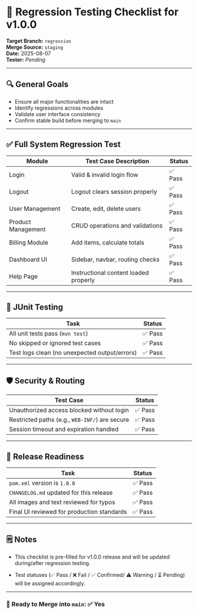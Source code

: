 # 🧪 Regression Testing Checklist for v1.0.0

**Target Branch:** `regression`  
**Merge Source:** `staging`  
**Date:** 2025-08-07  
**Tester:** *Pending*

---

## 🔍 General Goals

- Ensure all major functionalities are intact
- Identify regressions across modules
- Validate user interface consistency
- Confirm stable build before merging to `main`

---

## ✅ Full System Regression Test

| Module              | Test Case Description                   | Status     |
|---------------------|-----------------------------------------|------------|
| Login               | Valid & invalid login flow              | ✅ Pass |
| Logout              | Logout clears session properly          | ✅ Pass |
| User Management     | Create, edit, delete users              | ✅ Pass |
| Product Management  | CRUD operations and validations         | ✅ Pass |
| Billing Module      | Add items, calculate totals             | ✅ Pass |
| Dashboard UI        | Sidebar, navbar, routing checks         | ✅ Pass |
| Help Page           | Instructional content loaded properly   | ✅ Pass |





---

## 🧪 JUnit Testing

| Task                                          | Status     |
|-----------------------------------------------|------------|
| All unit tests pass (`mvn test`)              | ✅ Pass |
| No skipped or ignored test cases              | ✅ Pass |
| Test logs clean (no unexpected output/errors) | ✅ Pass |



---

## 🛡 Security & Routing

| Test Case                                            | Status     |
|------------------------------------------------------|------------|
| Unauthorized access blocked without login            | ✅ Pass |
| Restricted paths (e.g., `WEB-INF/`) are secure       | ✅ Pass |
| Session timeout and expiration handled               | ✅ Pass |



---

## 🧼 Release Readiness

| Task                                         | Status      |
|----------------------------------------------|-------------|
| `pom.xml` version is `1.0.0`                 | ✅ Pass |
| `CHANGELOG.md` updated for this release      | ✅ Pass |
| All images and text reviewed for typos       | ✅ Pass   |
| Final UI reviewed for production standards   | ✅ Pass  |


---

## 🗒 Notes



- This checklist is pre-filled for v1.0.0 release and will be updated during/after regression testing.

- Test statuses (✅ Pass / ❌ Fail / ✅ Confirmed/ ⚠️ Warning / ⏳ Pending) will be assigned accordingly.

---


### 🚀 Ready to Merge into `main`: ✅ Yes 



